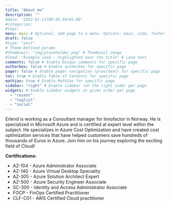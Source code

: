 ```yaml
---
title: "About me"
description: ""
#date: "2022-01-11T09:45:59+01:00"
#categories:
#tags:
menu: main # Optional, add page to a menu. Options: main, side, footer
draft: false
#type: "post"
# Theme-Defined params
#thumbnail: "img/placeholder.png" # Thumbnail image
#lead: "Example lead - highlighted near the title" # Lead text
comments: false # Enable Disqus comments for specific page
authorbox: false # Enable authorbox for specific page
pager: false # Enable pager navigation (prev/next) for specific page
toc: true # Enable Table of Contents for specific page
mathjax: true # Enable MathJax for specific page
sidebar: "right" # Enable sidebar (on the right side) per page
widgets: # Enable sidebar widgets in given order per page
  - "recent"
  - "taglist"
  - "social"
---
```


Erlend is working as a Consultant manager for Innofactor in Norway. He is specialized in Microsoft Azure and is certified at expert level within the subject. He specializes in Azure Cost Optimization and have created cost optimization services that have helped customers save hundreds of thousands of Euros in Azure.
Join him on his journey exploring the exciting field of Cloud!

**Certifications:**
- AZ-104 - Azure Administrator Associate
- AZ-140 - Azure Virtual Desktop Speciality
- AZ-305 - Azure Solution Architect Expert
- AZ-500 - Azure Security Engineer Associate
- SC-300 - Identity and Access Administrator Associate
- FOCP - FinOps Certified Practitioner
- CLF-C01 - AWS Certified Cloud practitioner